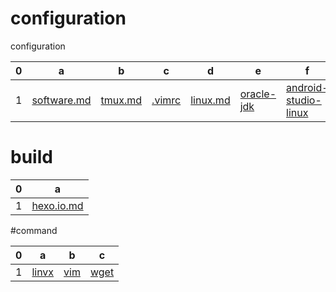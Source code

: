 # configuration
configuration

0|a|b|c|d|e|f
---|---|---|---|---|---|---
1|[software.md](https://github.com/hoseahsu/configuration/blob/master/config/software.md)|[tmux.md](https://github.com/hoseahsu/configuration/blob/master/config/tmux.md)|[.vimrc](https://github.com/hoseahsu/configuration/blob/master/config/.vimrc)|[linux.md](https://github.com/hoseahsu/configuration/blob/master/config/linux.md)|[oracle-jdk](https://github.com/hoseahsu/configuration/blob/master/config/oracle-jdk.md)|[android-studio-linux](https://github.com/hoseahsu/configuration/blob/master/config/android-studio-linux.md)

# build

0|a
---|---
1|[hexo.io.md](https://github.com/hoseahsu/configuration/blob/master/build/hexo.io.md)
[]()
[]()
[]()

#command


0|a|b|c
---|---|---|---
1|[linvx](https://github.com/hoseahsu/configuration/blob/master/command/linux.md)|[vim](https://github.com/hoseahsu/configuration/blob/master/command/vim.md)|[wget](https://github.com/hoseahsu/configuration/blob/master/command/wget.md)
